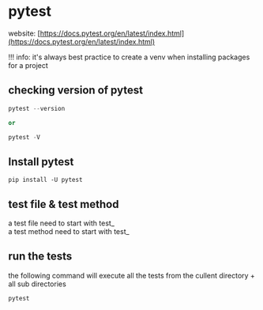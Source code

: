 # pytest

website: [https://docs.pytest.org/en/latest/index.html](https://docs.pytest.org/en/latest/index.html)

!!! info: it's always best practice to create a venv when installing packages for a project

## checking version of pytest
```python
pytest --version  

or  

pytest -V
```

## Install pytest
```
pip install -U pytest
```

## test file & test method
a test file need to start with test_  
a test method need to start with test_  

## run the tests
the following command will execute all the tests from the cullent directory + all sub directories
```python
pytest
```




